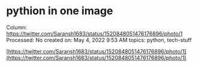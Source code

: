 # pythion in one image

Column: https://twitter.com/Saransh1683/status/1520848051476176896/photo/1
Processed: No
created on: May 4, 2022 9:53 AM
topics: python, tech-stuff

[https://twitter.com/Saransh1683/status/1520848051476176896/photo/1](https://twitter.com/Saransh1683/status/1520848051476176896/photo/1)